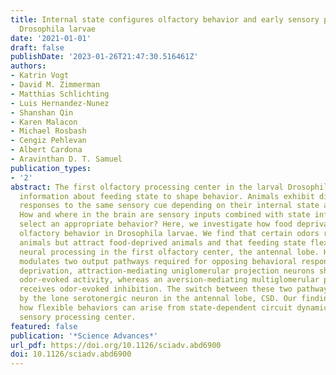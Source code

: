 ```yaml
---
title: Internal state configures olfactory behavior and early sensory processing in
  Drosophila larvae
date: '2021-01-01'
draft: false
publishDate: '2023-01-26T21:47:30.516461Z'
authors:
- Katrin Vogt
- David M. Zimmerman
- Matthias Schlichting
- Luis Hernandez-Nunez
- Shanshan Qin
- Karen Malacon
- Michael Rosbash
- Cengiz Pehlevan
- Albert Cardona
- Aravinthan D. T. Samuel
publication_types:
- '2'
abstract: The first olfactory processing center in the larval Drosophila brain uses
  information about feeding state to shape behavior. Animals exhibit different behavioral
  responses to the same sensory cue depending on their internal state at a given moment.
  How and where in the brain are sensory inputs combined with state information to
  select an appropriate behavior? Here, we investigate how food deprivation affects
  olfactory behavior in Drosophila larvae. We find that certain odors repel well-fed
  animals but attract food-deprived animals and that feeding state flexibly alters
  neural processing in the first olfactory center, the antennal lobe. Hunger differentially
  modulates two output pathways required for opposing behavioral responses. Upon food
  deprivation, attraction-mediating uniglomerular projection neurons show elevated
  odor-evoked activity, whereas an aversion-mediating multiglomerular projection neuron
  receives odor-evoked inhibition. The switch between these two pathways is regulated
  by the lone serotonergic neuron in the antennal lobe, CSD. Our findings demonstrate
  how flexible behaviors can arise from state-dependent circuit dynamics in an early
  sensory processing center.
featured: false
publication: '*Science Advances*'
url_pdf: https://doi.org/10.1126/sciadv.abd6900
doi: 10.1126/sciadv.abd6900
---
```



